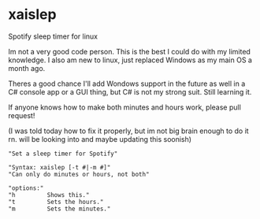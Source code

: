 # xaislep
Spotify sleep timer for linux


Im not a very good code person.
This is the best I could do with my limited knowledge.
I also am new to linux, just replaced Windows as my main OS a month ago.

Theres a good chance I'll add Wondows support in the future as well in a C# console app or a GUI thing, but C# is not my strong suit. Still learning it.

If anyone knows how to make both minutes and hours work, please pull request!

(I was told today how to fix it properly, but im not big brain enough to do it rn. will be looking into and maybe updating this soonish)

    "Set a sleep timer for Spotify"
    
    "Syntax: xaislep [-t #|-m #]"
    "Can only do minutes or hours, not both"
    
    "options:"
    "h         Shows this."
    "t         Sets the hours."
    "m         Sets the minutes."
    
